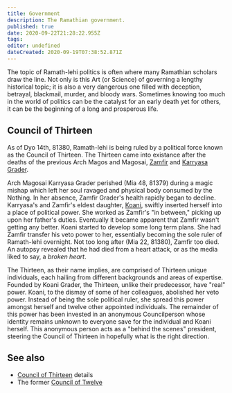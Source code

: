 ```yaml
---
title: Government
description: The Ramathian government.
published: true
date: 2020-09-22T21:28:22.955Z
tags: 
editor: undefined
dateCreated: 2020-09-19T07:38:52.871Z
---
```


The topic of Ramath-lehi politics is often where many Ramathian scholars draw the line. Not only is this Art (or Science) of governing a lengthy historical topic; it is also a very dangerous one filled with deception, betrayal, blackmail, murder, and bloody wars. Sometimes knowing too much in the world of politics can be the catalyst for an early death yet for others, it can be the beginning of a long and prosperous life.

## Council of Thirteen

As of Dyo 14th, 81380, Ramath-lehi is being ruled by a political force known as the Council of Thirteen. The Thirteen came into existance after the deaths of the previous Arch Magos and Magosai, [Zamfir](/characters/zamfir-grader) and [Karryasa Grader](/characters/karryasa-grader).

Arch Magosai Karryasa Grader perished (Mia 48, 81379) during a magic mishap which left her soul ravaged and physical body consumed by the Nothing. In her absence, Zamfir Grader's health rapidly began to decline. Karryasa's and Zamfir's eldest daughter, [Koani](/characters/koani-grader), swiftly inserted herself into a place of political power. She worked as Zamfir's "in between," picking up upon her father's duties. Eventually it became apparent that Zamfir wasn't getting any better. Koani started to develop some long term plans. She had Zamfir transfer his veto power to her, essentially becoming the sole ruler of Ramath-lehi overnight. Not too long after (Mia 22, 81380), Zamfir too died. An autopsy revealed that he had died from a heart attack, or as the media liked to say, a *broken heart*.

The Thirteen, as their name implies, are comprised of Thirteen unique individuals, each hailing from different backgrounds and areas of expertise. Founded by Koani Grader, the Thirteen, unlike their predecessor, have "real" power. Koani, to the dismay of some of her colleagues, abolished her veto power. Instead of being the sole political ruler, she spread this power amongst herself and twelve other appointed individuals. The remainder of this power has been invested in an anonymous Councilperson whose identity remains unknown to everyone save for the individual and Koani herself. This anonymous person acts as a "behind the scenes" president, steering the Council of Thirteen in hopefully what is the right direction.

## See also

- [Council of Thirteen](/groups/council-of-thirteen) details
- The former [Council of Twelve](/groups/council-of-twelve)